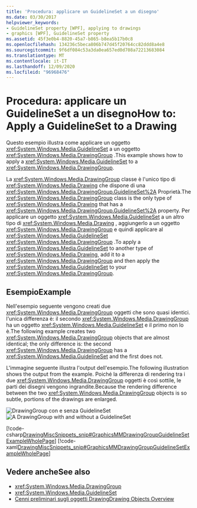 ```yaml
---
title: 'Procedura: applicare un GuidelineSet a un disegno'
ms.date: 03/30/2017
helpviewer_keywords:
- GuidelineSet property [WPF], applying to drawings
- graphics [WPF], GuidelineSet property
ms.assetid: 45f3e0b4-8820-45a7-b865-b8ea5b17b0c8
ms.openlocfilehash: 134236c5beca806b747d45f20764cc82ddd8a4e8
ms.sourcegitcommit: 9f6df084c53a3da0ea657ed0d708a72213683084
ms.translationtype: MT
ms.contentlocale: it-IT
ms.lasthandoff: 12/09/2020
ms.locfileid: "96968476"
---
```

# <a name="how-to-apply-a-guidelineset-to-a-drawing"></a><span data-ttu-id="4c00a-102">Procedura: applicare un GuidelineSet a un disegno</span><span class="sxs-lookup"><span data-stu-id="4c00a-102">How to: Apply a GuidelineSet to a Drawing</span></span>
<span data-ttu-id="4c00a-103">Questo esempio illustra come applicare un oggetto <xref:System.Windows.Media.GuidelineSet> a un oggetto <xref:System.Windows.Media.DrawingGroup> .</span><span class="sxs-lookup"><span data-stu-id="4c00a-103">This example shows how to apply a <xref:System.Windows.Media.GuidelineSet> to a <xref:System.Windows.Media.DrawingGroup>.</span></span>  
  
 <span data-ttu-id="4c00a-104">La <xref:System.Windows.Media.DrawingGroup> classe è l'unico tipo di <xref:System.Windows.Media.Drawing> che dispone di una <xref:System.Windows.Media.DrawingGroup.GuidelineSet%2A> Proprietà.</span><span class="sxs-lookup"><span data-stu-id="4c00a-104">The <xref:System.Windows.Media.DrawingGroup> class is the only type of <xref:System.Windows.Media.Drawing> that has a <xref:System.Windows.Media.DrawingGroup.GuidelineSet%2A> property.</span></span> <span data-ttu-id="4c00a-105">Per applicare un oggetto <xref:System.Windows.Media.GuidelineSet> a un altro tipo di <xref:System.Windows.Media.Drawing> , aggiungerlo a un oggetto <xref:System.Windows.Media.DrawingGroup> e quindi applicare al <xref:System.Windows.Media.GuidelineSet> <xref:System.Windows.Media.DrawingGroup> .</span><span class="sxs-lookup"><span data-stu-id="4c00a-105">To apply a <xref:System.Windows.Media.GuidelineSet> to another type of <xref:System.Windows.Media.Drawing>, add it to a <xref:System.Windows.Media.DrawingGroup> and then apply the <xref:System.Windows.Media.GuidelineSet> to your <xref:System.Windows.Media.DrawingGroup>.</span></span>  
  
## <a name="example"></a><span data-ttu-id="4c00a-106">Esempio</span><span class="sxs-lookup"><span data-stu-id="4c00a-106">Example</span></span>  
 <span data-ttu-id="4c00a-107">Nell'esempio seguente vengono creati due <xref:System.Windows.Media.DrawingGroup> oggetti che sono quasi identici. l'unica differenza è: il secondo <xref:System.Windows.Media.DrawingGroup> ha un oggetto <xref:System.Windows.Media.GuidelineSet> e il primo non lo è.</span><span class="sxs-lookup"><span data-stu-id="4c00a-107">The following example creates two <xref:System.Windows.Media.DrawingGroup> objects that are almost identical; the only difference is: the second <xref:System.Windows.Media.DrawingGroup> has a <xref:System.Windows.Media.GuidelineSet> and the first does not.</span></span>  
  
 <span data-ttu-id="4c00a-108">L'immagine seguente illustra l'output dell'esempio.</span><span class="sxs-lookup"><span data-stu-id="4c00a-108">The following illustration shows the output from the example.</span></span> <span data-ttu-id="4c00a-109">Poiché la differenza di rendering tra i due <xref:System.Windows.Media.DrawingGroup> oggetti è così sottile, le parti dei disegni vengono ingrandite.</span><span class="sxs-lookup"><span data-stu-id="4c00a-109">Because the rendering difference between the two <xref:System.Windows.Media.DrawingGroup> objects is so subtle, portions of the drawings are enlarged.</span></span>  
  
 <span data-ttu-id="4c00a-110">![DrawingGroup con e senza GuidelineSet](./media/graphicsmm-drawinggroup-guidelineset.png "graphicsmm_drawinggroup_guidelineset")</span><span class="sxs-lookup"><span data-stu-id="4c00a-110">![A DrawingGroup with and without a GuidelineSet](./media/graphicsmm-drawinggroup-guidelineset.png "graphicsmm_drawinggroup_guidelineset")</span></span>  
  
 [!code-csharp[DrawingMiscSnippets_snip#GraphicsMMDrawingGroupGuidelineSetExampleWholePage](~/samples/snippets/csharp/VS_Snippets_Wpf/DrawingMiscSnippets_snip/CSharp/DrawingGroupGuidelineSetExample.cs#graphicsmmdrawinggroupguidelinesetexamplewholepage)]
 [!code-xaml[DrawingMiscSnippets_snip#GraphicsMMDrawingGroupGuidelineSetExampleWholePage](~/samples/snippets/xaml/VS_Snippets_Wpf/DrawingMiscSnippets_snip/XAML/DrawingGroupGuidelineSetExample.xaml#graphicsmmdrawinggroupguidelinesetexamplewholepage)]  
  
## <a name="see-also"></a><span data-ttu-id="4c00a-111">Vedere anche</span><span class="sxs-lookup"><span data-stu-id="4c00a-111">See also</span></span>

- <xref:System.Windows.Media.DrawingGroup>
- <xref:System.Windows.Media.GuidelineSet>
- [<span data-ttu-id="4c00a-112">Cenni preliminari sugli oggetti Drawing</span><span class="sxs-lookup"><span data-stu-id="4c00a-112">Drawing Objects Overview</span></span>](drawing-objects-overview.md)
